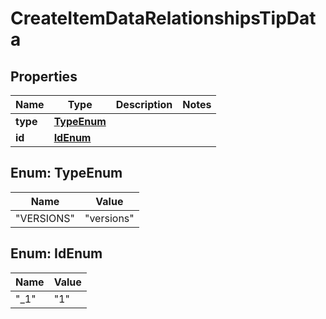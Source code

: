 
# CreateItemDataRelationshipsTipData

## Properties
Name | Type | Description | Notes
------------ | ------------- | ------------- | -------------
**type** | [**TypeEnum**](#TypeEnum) |  | 
**id** | [**IdEnum**](#IdEnum) |  | 


<a name="TypeEnum"></a>
## Enum: TypeEnum
Name | Value
---- | -----
"VERSIONS" | &quot;versions&quot;


<a name="IdEnum"></a>
## Enum: IdEnum
Name | Value
---- | -----
"_1" | &quot;1&quot;



